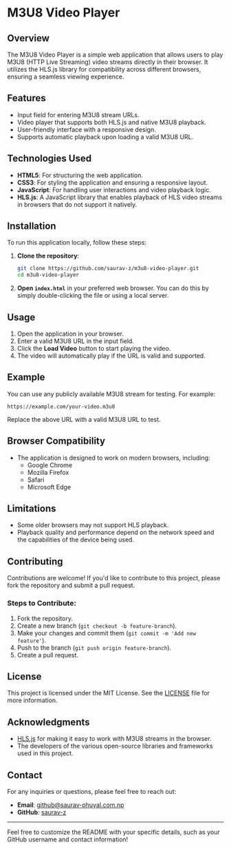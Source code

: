 # M3U8 Video Player

## Overview

The M3U8 Video Player is a simple web application that allows users to play M3U8 (HTTP Live Streaming) video streams directly in their browser. It utilizes the HLS.js library for compatibility across different browsers, ensuring a seamless viewing experience.

## Features

- Input field for entering M3U8 stream URLs.
- Video player that supports both HLS.js and native M3U8 playback.
- User-friendly interface with a responsive design.
- Supports automatic playback upon loading a valid M3U8 URL.

## Technologies Used

- **HTML5**: For structuring the web application.
- **CSS3**: For styling the application and ensuring a responsive layout.
- **JavaScript**: For handling user interactions and video playback logic.
- **HLS.js**: A JavaScript library that enables playback of HLS video streams in browsers that do not support it natively.

## Installation

To run this application locally, follow these steps:

1. **Clone the repository**:
   ```bash
   git clone https://github.com/saurav-z/m3u8-video-player.git
   cd m3u8-video-player
   ```

2. **Open `index.html`** in your preferred web browser. You can do this by simply double-clicking the file or using a local server.

## Usage

1. Open the application in your browser.
2. Enter a valid M3U8 URL in the input field.
3. Click the **Load Video** button to start playing the video.
4. The video will automatically play if the URL is valid and supported.

## Example

You can use any publicly available M3U8 stream for testing. For example:

```
https://example.com/your-video.m3u8
```

Replace the above URL with a valid M3U8 URL to test.

## Browser Compatibility

- The application is designed to work on modern browsers, including:
  - Google Chrome
  - Mozilla Firefox
  - Safari
  - Microsoft Edge

## Limitations

- Some older browsers may not support HLS playback.
- Playback quality and performance depend on the network speed and the capabilities of the device being used.

## Contributing

Contributions are welcome! If you'd like to contribute to this project, please fork the repository and submit a pull request. 

### Steps to Contribute:

1. Fork the repository.
2. Create a new branch (`git checkout -b feature-branch`).
3. Make your changes and commit them (`git commit -m 'Add new feature'`).
4. Push to the branch (`git push origin feature-branch`).
5. Create a pull request.

## License

This project is licensed under the MIT License. See the [LICENSE](LICENSE) file for more information.

## Acknowledgments

- [HLS.js](https://github.com/video-dev/hls.js/) for making it easy to work with M3U8 streams in the browser.
- The developers of the various open-source libraries and frameworks used in this project.

## Contact

For any inquiries or questions, please feel free to reach out:

- **Email**: github@saurav-phuyal.com.np
- **GitHub**: [saurav-z](https://github.com/saurav-z)

---

Feel free to customize the README with your specific details, such as your GitHub username and contact information!
